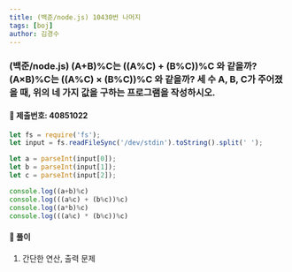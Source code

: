 ```yaml
---
title: (백준/node.js) 10430번 나머지
tags: [boj]
author: 김경수
---
```


### (백준/node.js) (A+B)%C는 ((A%C) + (B%C))%C 와 같을까?(A×B)%C는                             ((A%C) × (B%C))%C 와 같을까?                    세 수 A, B, C가 주어졌을 때, 위의 네 가지 값을 구하는 프로그램을 작성하시오.
#### 📌 제출번호: 40851022
``` js
let fs = require('fs');
let input = fs.readFileSync('/dev/stdin').toString().split(' ');

let a = parseInt(input[0]);
let b = parseInt(input[1]);
let c = parseInt(input[2]);

console.log((a+b)%c)
console.log(((a%c) + (b%c))%c)
console.log((a*b)%c)
console.log(((a%c) * (b%c))%c)
```

#### 📌 풀이
1. 간단한 연산, 출력 문제